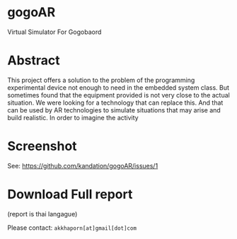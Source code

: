 # gogoAR
Virtual Simulator For Gogobaord

# Abstract
This project offers a solution to the problem of the programming experimental
device not enough to need in the embedded system class. But sometimes found that
the equipment provided is not very close to the actual situation. We were looking for
a technology that can replace this. And that can be used by AR technologies to
simulate situations that may arise and build realistic. In order to imagine the activity

# Screenshot
See: https://github.com/kandation/gogoAR/issues/1

# Download Full report
(report is thai langague)

Please contact: `akkhaporn[at]gmail[dot]com`
